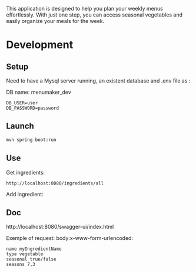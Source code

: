 This application is designed to help you plan your weekly menus effortlessly. With just one step, you can access seasonal vegetables and easily organize your meals for the week.


# Development

## Setup

Need to have a Mysql server running, an existent database and .env file as :

DB name: menumaker_dev

```
DB_USER=user
DB_PASSWORD=password
```

## Launch

```bash
mvn spring-boot:run
```

## Use

Get ingredients:

```
http://localhost:8080/ingredients/all
```

Add ingredient:

## Doc

http://localhost:8080/swagger-ui/index.html

Exemple of request:
body:x-www-form-urlencoded:
```
name myIngredientName
type vegetable
seasonal true/false
seasons 7,3
```